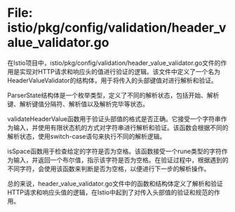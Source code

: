 # File: istio/pkg/config/validation/header_value_validator.go

在Istio项目中，istio/pkg/config/validation/header_value_validator.go文件的作用是实现对HTTP请求和响应头的值进行验证的逻辑。该文件中定义了一个名为HeaderValueValidator的结构体，用于将传入的头部键值对进行解析和验证。

ParserState结构体是一个枚举类型，定义了不同的解析状态，包括开始、解析键、解析键值分隔符、解析值以及解析完毕等状态。

validateHeaderValue函数用于验证头部值的格式是否正确。它接受一个字符串作为输入，并使用有限状态机的方式对字符串进行解析和验证。该函数会根据不同的解析状态，使用switch-case语句来执行不同的解析逻辑。

isSpace函数用于检查给定的字符是否为空格。该函数接受一个rune类型的字符作为输入，并返回一个布尔值，指示该字符是否为空格。在验证过程中，根据遇到的不同字符，会使用该函数来判断是否为空格，以便进行下一步的解析操作。

总的来说，header_value_validator.go文件中的函数和结构体定义了解析和验证HTTP请求和响应头值的逻辑，在Istio中起到了对传入头部值的验证和规范的作用。

